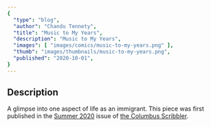 ```yaml
---
{
  "type": "blog",
  "author": "Chandu Tennety",
  "title": "Music to My Years",
  "description": "Music to My Years",
  "images": [ "images/comics/music-to-my-years.png" ],
  "thumb": "images/thumbnails/music-to-my-years.png",
  "published": "2020-10-01",
}
---
```


## Description

A glimpse into one aspect of life as an immigrant. This piece was first published in the [Summer 2020](https://columbusscribbler.com/issues/) issue of [the Columbus Scribbler](https://columbusscribbler.com/about/).

